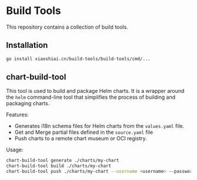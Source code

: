 # Build Tools

This repository contains a collection of build tools.

## Installation

```bash
go install xiaoshiai.cn/build-tools/build-tools/cmd/...
```

## chart-build-tool

This tool is used to build and package Helm charts. It is a wrapper around the `helm` command-line tool that simplifies the process of building and packaging charts.

Features:

- Generates i18n schema files for Helm charts from the `values.yaml` file.
- Get and Merge partial files defined in the `source.yaml` file
- Push charts to a remote chart museum or OCI registry.

Usage:

```bash
chart-build-tool generate ./charts/my-chart
chart-build-tool build ./charts/my-chart
chart-build-tool push ./charts/my-chart --username <username> --password <password> --url oci://registry.example.com/charts
```
